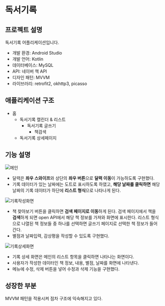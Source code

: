 # 독서기록

## 프로젝트 설명
독서기록 어플리케이션입니다.

- 개발 환경: Android Studio
- 개발 언어: Kotlin
- 데이터베이스: MySQL
- API: 네이버 책 API
- 디자인 패턴: MVVM
- 라이브러리: retrofit2, okhttp3, picasso

## 애플리케이션 구조
- 홈
  - 독서기록 캘린더 & 리스트
    - 독서기록 글쓰기
      - 책검색
  - 독서기록 상세페이지

## 기능 설명
![메인](https://user-images.githubusercontent.com/37447282/162382688-fefe1f85-d877-48b8-8da9-e98f998acdc4.png)

- 달력은 **좌우 스와이프**와 상단의 **좌우 버튼**으로 **달력 이동**이 가능하도록 구현했다.
- 기록 데이터가 있는 날짜에는 도트로 표시하도록 하였고, **해당 날짜를 클릭하면** 해당 날짜의 기록 데이터가 하단에 **리스트 형식**으로 나타나게 된다.

![기록작성화면](https://user-images.githubusercontent.com/37447282/162386665-8fac23ef-1730-4916-9a2c-85937c73dd07.png)

- 책 찾아보기 버튼을 클릭하면 **검색 페이지로 이동**하게 된다. 검색 페이지에서 책을 **검색**하게 되면 open API에서 해당 책 정보를 가져와 화면에 표시한다. 리스트 형식으로 나열된 책 정보들 중 하나를 선택하면 글쓰기 페이지로 선택한 책 정보가 들어간다.
- 별점과 날짜입력, 감상평을 작성할 수 있도록 구현했다. 

![기록상세화면](https://user-images.githubusercontent.com/37447282/162389299-bf18144f-43e4-46d3-bddb-5a9f898bcdf5.png)

- 기록 상세 화면은 메인의 리스트 항목을 클릭하면 나타나는 화면이다.
- 사용자가 작성한 데이터인 책 정보, 내용, 별점, 날짜를 화면에 나타낸다.
- 메뉴에 수정, 삭제 버튼을 넣어 수정과 삭제 기능을 구현했다.

## 성장한 부분
MVVM 패턴을 적용시켜 점차 구조에 익숙해지고 있다. 

